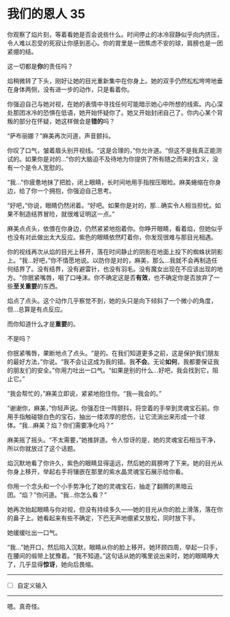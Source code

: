 # 我们的恩人 35

你观察了焰片刻，等着看她是否会说些什么。时间停止的冰冷寂静似乎向内挤压，令人难以忍受的死寂让你感到恶心。你的胃里是一团焦虑不安的球，肩膀也是一团紧绷的结。

这一切都是**你**的责任吗？

焰稍微转了下头，刚好让她的目光重新集中在你身上。她的双手仍然松松垮垮地垂在身体两侧，没有进一步的动作，只是看着你。

你强迫自己与她对视，在她的表情中寻找任何可能暗示她心中所想的线索。内心深处那团冰冷的恐惧在低语，她开始怀疑你了。她又开始封闭自己了。你内心某个背叛的部分在怀疑，她这样做会是**错的**吗？

“萨布丽娜？”麻美再次问道，声音颤抖。

你叹了口气，皱着眉头别开视线。“这是合理的，”你允许道。“但这不是我真正能测试的。如果你是对的...”你的大脑迫不及待地为你提供了所有随之而来的含义，没有一个是令人宽慰的。

“我...”你疲惫地抹了把脸，闭上眼睛，长时间地用手指按压眼睑。麻美蜷缩在你身边，给了你一个拥抱，你强迫自己思考。

“好吧，”你说，眼睛仍然闭着。“好吧。如果你是对的，那...确实令人相当担忧。如果不制造结界冒险，就很难证明这一点。”

麻美点点头，依偎在你身边，仍然紧紧地抱着你。你睁开眼睛，看着焰，但她似乎也没有对此做出太大反应。紫色的眼睛依然盯着你，你发现很难与那目光相遇。

你的视线再次从焰的目光上移开，落在时间静止的阴影在地面上投下的蜘蛛状阴影上。“我...好吧，”你不情愿地说。以防你是对的，麻美，那么...我就不会再制造任何结界了。没有结界，没有避雷针，也没有羽毛。没有魔女出现在不应该出现的地方。"你抿紧嘴唇，咽了口唾沫。你不确定这是否**有效**，也不确定你是否放弃了一些**至关重要**的东西。

焰点了点头。这个动作几乎察觉不到，她的头只是向下倾斜了一个微小的角度，但...总算是有点反应。

而你知道什么才是**重要**的。

不是吗？

你抿紧嘴唇，果断地点了点头。“是的。在我们知道更多之前，这是保护我们朋友的最好方法，”你说。“我不会让这成为我的错。我**不会**。无论**如何**，我都要保证我的朋友们的安全。”你用力吐出一口气。“如果是别的什么...好吧，我会找到它，阻止它。”

“我会帮忙的，”麻美立即说，紧紧地抱住你。“我—我会的。”

“谢谢你，麻美，”你轻声说。你强忍住一阵颤抖，将空着的手举到灵魂宝石前。你用手指触碰银白色的宝石，抽出一缕浓厚的悲伤，让它流淌出来形成一个球体。“我...麻美？焰？你们需要净化吗？”

麻美摇了摇头。“不太需要，”她推辞道。令人惊讶的是，她的灵魂宝石相当干净，所以你就放过了这个话题。

焰沉默地看了你许久，紫色的眼睛显得遥远，然后她的肩膀垮了下来。她的目光从你身上移开，举起右手将镶嵌在那里的紫水晶灵魂宝石展示给你看。 

你用一个念头和一个小手势净化了她的灵魂宝石，抽走了翻腾的黑暗云团。“焰？”你问道。“我...你怎么看？”

她再次抬起眼睛与你对视，但没有持续多久——她的目光从你的脸上滑落，落在你的鼻子上。她看起来有些不确定，下巴无声地绷紧又放松，同时放下手。

她缓缓吐出一口气。

“我...”她开口，然后陷入沉默，眼睛从你的脸上移开。她环顾四周，举起一只手，在腰间的缎带上犹豫着。“我不知道。”这句话从她的嘴里说出来时，她的眼睛睁大了，几乎显得**惊讶**，她向后畏缩。

---

- [ ] 自定义输入

---

嗯。真奇怪。
